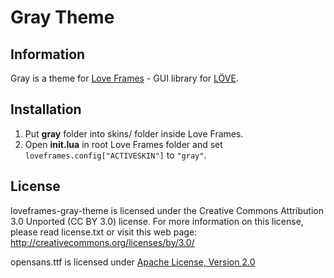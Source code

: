 # Gray Theme
## Information
Gray is a theme for [Love Frames](https://github.com/NikolaiResokav/LoveFrames) - GUI library for [LÖVE](http://www.love2d.org).

## Installation
1. Put **gray** folder into skins/ folder inside Love Frames.
2. Open **init.lua** in root Love Frames folder and set ```loveframes.config["ACTIVESKIN"]``` to ``"gray"``.

## License
loveframes-gray-theme is licensed under the Creative Commons Attribution 3.0 Unported (CC BY 3.0) license. For more information on this license, please read license.txt or visit this web page: http://creativecommons.org/licenses/by/3.0/

opensans.ttf is licensed under [Apache License, Version 2.0](http://www.apache.org/licenses/LICENSE-2.0.html)